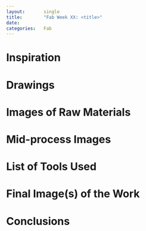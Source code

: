 ```yaml
---
layout:       single
title:        "Fab Week XX: <title>"
date:         
categories:   Fab
---
```


# Inspiration



# Drawings



# Images of Raw Materials



# Mid-process Images



# List of Tools Used



# Final Image(s) of the Work



# Conclusions
